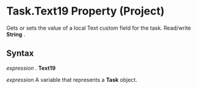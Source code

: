 
# Task.Text19 Property (Project)

Gets or sets the value of a local Text custom field for the task. Read/write  **String** .


## Syntax

 _expression_ . **Text19**

 _expression_ A variable that represents a **Task** object.

